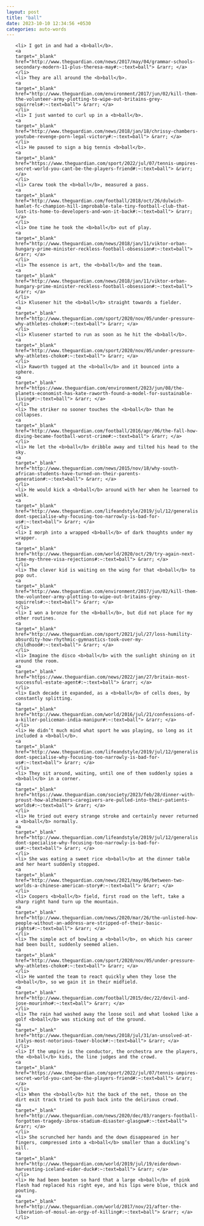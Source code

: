 ```yaml
---
layout: post
title: "ball"
date: 2023-10-10 12:34:56 +0530
categories: auto-words
---
```

<ol>

    <li> I got in and had a <b>ball</b>.
    <a 
    target="_blank" 
    href="http://www.theguardian.com/news/2017/may/04/grammar-schools-secondary-modern-11-plus-theresa-may#:~:text=ball"> &rarr; </a>
    </li>
    <li> They are all around the <b>ball</b>.
    <a 
    target="_blank" 
    href="http://www.theguardian.com/environment/2017/jun/02/kill-them-the-volunteer-army-plotting-to-wipe-out-britains-grey-squirrels#:~:text=ball"> &rarr; </a>
    </li>
    <li> I just wanted to curl up in a <b>ball</b>.
    <a 
    target="_blank" 
    href="http://www.theguardian.com/news/2018/jan/18/chrissy-chambers-youtube-revenge-porn-legal-victory#:~:text=ball"> &rarr; </a>
    </li>
    <li> He paused to sign a big tennis <b>ball</b>.
    <a 
    target="_blank" 
    href="https://www.theguardian.com/sport/2022/jul/07/tennis-umpires-secret-world-you-cant-be-the-players-friend#:~:text=ball"> &rarr; </a>
    </li>
    <li> Carew took the <b>ball</b>, measured a pass.
    <a 
    target="_blank" 
    href="http://www.theguardian.com/football/2018/oct/26/dulwich-hamlet-fc-champion-hill-improbable-tale-tiny-football-club-that-lost-its-home-to-developers-and-won-it-back#:~:text=ball"> &rarr; </a>
    </li>
    <li> One time he took the <b>ball</b> out of play.
    <a 
    target="_blank" 
    href="http://www.theguardian.com/news/2018/jan/11/viktor-orban-hungary-prime-minister-reckless-football-obsession#:~:text=ball"> &rarr; </a>
    </li>
    <li> The essence is art, the <b>ball</b> and the team.
    <a 
    target="_blank" 
    href="http://www.theguardian.com/news/2018/jan/11/viktor-orban-hungary-prime-minister-reckless-football-obsession#:~:text=ball"> &rarr; </a>
    </li>
    <li> Klusener hit the <b>ball</b> straight towards a fielder.
    <a 
    target="_blank" 
    href="http://www.theguardian.com/sport/2020/nov/05/under-pressure-why-athletes-choke#:~:text=ball"> &rarr; </a>
    </li>
    <li> Klusener started to run as soon as he hit the <b>ball</b>.
    <a 
    target="_blank" 
    href="http://www.theguardian.com/sport/2020/nov/05/under-pressure-why-athletes-choke#:~:text=ball"> &rarr; </a>
    </li>
    <li> Raworth tugged at the <b>ball</b> and it bounced into a sphere.
    <a 
    target="_blank" 
    href="https://www.theguardian.com/environment/2023/jun/08/the-planets-economist-has-kate-raworth-found-a-model-for-sustainable-living#:~:text=ball"> &rarr; </a>
    </li>
    <li> The striker no sooner touches the <b>ball</b> than he collapses.
    <a 
    target="_blank" 
    href="http://www.theguardian.com/football/2016/apr/06/the-fall-how-diving-became-football-worst-crime#:~:text=ball"> &rarr; </a>
    </li>
    <li> He let the <b>ball</b> dribble away and tilted his head to the sky.
    <a 
    target="_blank" 
    href="http://www.theguardian.com/news/2015/nov/18/why-south-african-students-have-turned-on-their-parents-generation#:~:text=ball"> &rarr; </a>
    </li>
    <li> He would kick a <b>ball</b> around with her when he learned to walk.
    <a 
    target="_blank" 
    href="http://www.theguardian.com/lifeandstyle/2019/jul/12/generalise-dont-specialise-why-focusing-too-narrowly-is-bad-for-us#:~:text=ball"> &rarr; </a>
    </li>
    <li> I morph into a wrapped <b>ball</b> of dark thoughts under my wrapper.
    <a 
    target="_blank" 
    href="http://www.theguardian.com/world/2020/oct/29/try-again-next-time-my-three-visa-rejections#:~:text=ball"> &rarr; </a>
    </li>
    <li> The clever kid is waiting on the wing for that <b>ball</b> to pop out.
    <a 
    target="_blank" 
    href="http://www.theguardian.com/environment/2017/jun/02/kill-them-the-volunteer-army-plotting-to-wipe-out-britains-grey-squirrels#:~:text=ball"> &rarr; </a>
    </li>
    <li> I won a bronze for the <b>ball</b>, but did not place for my other routines.
    <a 
    target="_blank" 
    href="http://www.theguardian.com/sport/2021/jul/27/loss-humility-absurdity-how-rhythmic-gymnastics-took-over-my-childhood#:~:text=ball"> &rarr; </a>
    </li>
    <li> Imagine the disco <b>ball</b> with the sunlight shining on it around the room.
    <a 
    target="_blank" 
    href="https://www.theguardian.com/news/2022/jan/27/britain-most-successful-estate-agent#:~:text=ball"> &rarr; </a>
    </li>
    <li> Each decade it expanded, as a <b>ball</b> of cells does, by constantly splitting.
    <a 
    target="_blank" 
    href="http://www.theguardian.com/world/2016/jul/21/confessions-of-a-killer-policeman-india-manipur#:~:text=ball"> &rarr; </a>
    </li>
    <li> He didn’t much mind what sport he was playing, so long as it included a <b>ball</b>.
    <a 
    target="_blank" 
    href="http://www.theguardian.com/lifeandstyle/2019/jul/12/generalise-dont-specialise-why-focusing-too-narrowly-is-bad-for-us#:~:text=ball"> &rarr; </a>
    </li>
    <li> They sit around, waiting, until one of them suddenly spies a <b>ball</b> in a corner.
    <a 
    target="_blank" 
    href="https://www.theguardian.com/society/2023/feb/28/dinner-with-proust-how-alzheimers-caregivers-are-pulled-into-their-patients-worlds#:~:text=ball"> &rarr; </a>
    </li>
    <li> He tried out every strange stroke and certainly never returned a <b>ball</b> normally.
    <a 
    target="_blank" 
    href="http://www.theguardian.com/lifeandstyle/2019/jul/12/generalise-dont-specialise-why-focusing-too-narrowly-is-bad-for-us#:~:text=ball"> &rarr; </a>
    </li>
    <li> She was eating a sweet rice <b>ball</b> at the dinner table and her heart suddenly stopped.
    <a 
    target="_blank" 
    href="http://www.theguardian.com/news/2021/may/06/between-two-worlds-a-chinese-american-story#:~:text=ball"> &rarr; </a>
    </li>
    <li> Coopers <b>ball</b> field, first road on the left, take a sharp right hand turn up the mountain.
    <a 
    target="_blank" 
    href="http://www.theguardian.com/news/2020/mar/26/the-unlisted-how-people-without-an-address-are-stripped-of-their-basic-rights#:~:text=ball"> &rarr; </a>
    </li>
    <li> The simple act of bowling a <b>ball</b>, on which his career had been built, suddenly seemed alien.
    <a 
    target="_blank" 
    href="http://www.theguardian.com/sport/2020/nov/05/under-pressure-why-athletes-choke#:~:text=ball"> &rarr; </a>
    </li>
    <li> He wanted the team to react quickly when they lose the <b>ball</b>, so we gain it in their midfield.
    <a 
    target="_blank" 
    href="http://www.theguardian.com/football/2015/dec/22/devil-and-jose-mourinho#:~:text=ball"> &rarr; </a>
    </li>
    <li> The rain had washed away the loose soil and what looked like a golf <b>ball</b> was sticking out of the ground.
    <a 
    target="_blank" 
    href="http://www.theguardian.com/news/2018/jul/31/an-unsolved-at-italys-most-notorious-tower-block#:~:text=ball"> &rarr; </a>
    </li>
    <li> If the umpire is the conductor, the orchestra are the players, the <b>ball</b> kids, the line judges and the crowd.
    <a 
    target="_blank" 
    href="https://www.theguardian.com/sport/2022/jul/07/tennis-umpires-secret-world-you-cant-be-the-players-friend#:~:text=ball"> &rarr; </a>
    </li>
    <li> When the <b>ball</b> hit the back of the net, those on the dirt exit track tried to push back into the delirious crowd.
    <a 
    target="_blank" 
    href="http://www.theguardian.com/news/2020/dec/03/rangers-football-forgotten-tragedy-ibrox-stadium-disaster-glasgow#:~:text=ball"> &rarr; </a>
    </li>
    <li> She scrunched her hands and the down disappeared in her fingers, compressed into a <b>ball</b> smaller than a duckling’s bill.
    <a 
    target="_blank" 
    href="http://www.theguardian.com/world/2019/jul/19/eiderdown-harvesting-iceland-eider-duck#:~:text=ball"> &rarr; </a>
    </li>
    <li> He had been beaten so hard that a large <b>ball</b> of pink flesh had replaced his right eye, and his lips were blue, thick and pouting.
    <a 
    target="_blank" 
    href="http://www.theguardian.com/world/2017/nov/21/after-the-liberation-of-mosul-an-orgy-of-killing#:~:text=ball"> &rarr; </a>
    </li>